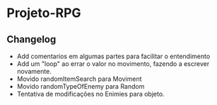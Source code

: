 # Projeto-RPG

## Changelog

- Add comentarios em algumas partes para facilitar o entendimento
- Add um "loop" ao errar o valor no movimento, fazendo a escrever novamente.
- Movido randomItemSearch para Moviment
- Movido randomTypeOfEnemy para Random
- Tentativa de modificações no Enimies para objeto. 
